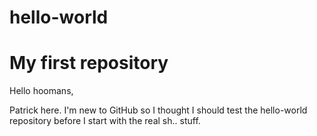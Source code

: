 # hello-world
My first repository
==========================

Hello hoomans,

Patrick here. I'm new to GitHub so I thought I should test the hello-world repository before I start with the real sh.. stuff.

